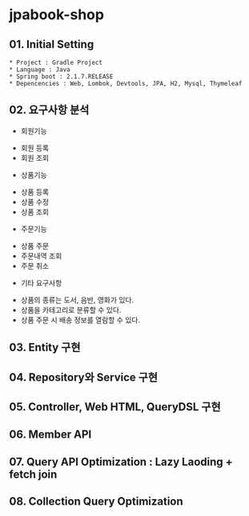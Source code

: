 # jpabook-shop

## 01. Initial Setting

```
* Project : Gradle Project
* Language : Java
* Spring boot : 2.1.7.RELEASE
* Depencencies : Web, Lombok, Devtools, JPA, H2, Mysql, Thymeleaf
```

## 02. 요구사항 분석

* 회원기능
 - 회원 등록
 - 회원 조회

* 상품기능
 - 상품 등록
 - 상품 수정
 - 상품 조회

* 주문기능
 - 상품 주문
 - 주문내역 조회
 - 주문 취소

* 기타 요구사항
 - 상품의 종류는 도서, 음반, 영화가 있다.
 - 상품을 카테고리로 분류할 수 있다.
 - 상품 주문 시 배송 정보를 열람할 수 있다.


## 03. Entity 구현


## 04. Repository와 Service 구현


## 05. Controller, Web HTML, QueryDSL 구현


## 06. Member API

## 07. Query API Optimization : Lazy Laoding + fetch join

## 08. Collection Query Optimization